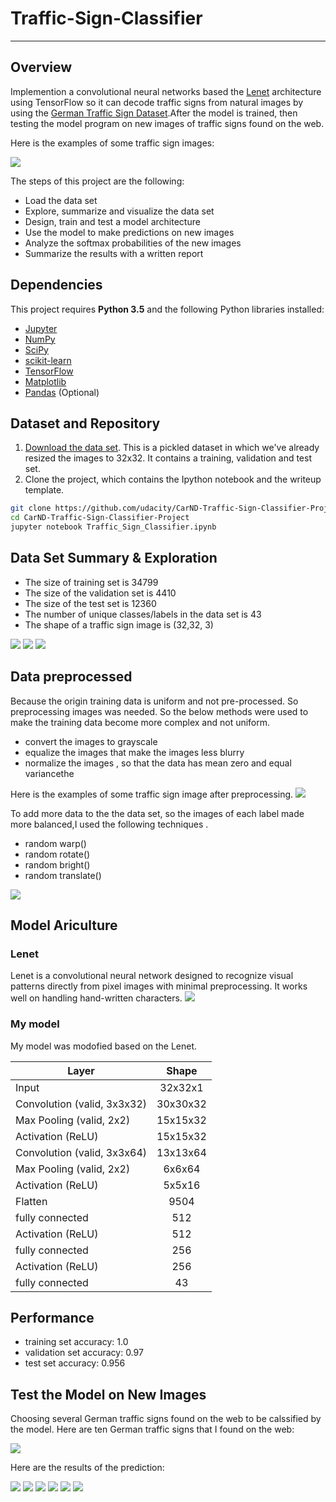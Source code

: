 # Traffic-Sign-Classifier
---
## Overview

Implemention a convolutional neural networks based the [Lenet](http://yann.lecun.com/exdb/publis/pdf/lecun-98.pdf) architecture using TensorFlow so it can decode traffic signs from natural images by using the [German Traffic Sign Dataset](http://benchmark.ini.rub.de/?section=gtsrb&subsection=dataset).After the model is trained, then testing the model program on new images of traffic signs found on the web.

Here is the examples of some traffic sign images:

![](https://github.com/Luzhongyue/Traffic-Sign-Classifier/blob/master/Images/original.png)

The steps of this project are the following:
* Load the data set
* Explore, summarize and visualize the data set
* Design, train and test a model architecture
* Use the model to make predictions on new images
* Analyze the softmax probabilities of the new images
* Summarize the results with a written report

## Dependencies

This project requires **Python 3.5** and the following Python libraries installed:

- [Jupyter](http://jupyter.org/)
- [NumPy](http://www.numpy.org/)
- [SciPy](https://www.scipy.org/)
- [scikit-learn](http://scikit-learn.org/)
- [TensorFlow](http://tensorflow.org)
- [Matplotlib](http://matplotlib.org/)
- [Pandas](http://pandas.pydata.org/) (Optional)

## Dataset and Repository

1. [Download the data set](https://s3-us-west-1.amazonaws.com/udacity-selfdrivingcar/traffic-signs-data.zip). This is a pickled dataset in which we've already resized the images to 32x32. It contains a training, validation and test set.
2. Clone the project, which contains the Ipython notebook and the writeup template.
```sh
git clone https://github.com/udacity/CarND-Traffic-Sign-Classifier-Project
cd CarND-Traffic-Sign-Classifier-Project
jupyter notebook Traffic_Sign_Classifier.ipynb
```

## Data Set Summary & Exploration 

* The size of training set is 34799
* The size of the validation set is 4410
* The size of the test set is 12360
* The number of unique classes/labels in the data set is 43
* The shape of a traffic sign image is (32,32, 3)

![](https://github.com/Luzhongyue/Traffic-Sign-Classifier/blob/master/Images/training_set.png)
![](https://github.com/Luzhongyue/Traffic-Sign-Classifier/blob/master/Images/validation_set.png)
![](https://github.com/Luzhongyue/Traffic-Sign-Classifier/blob/master/Images/test_set.png)

## Data preprocessed

Because the origin training data is uniform and not pre-processed. So preprocessing images was needed. So the below methods were used to make the training data become more complex and not uniform.
* convert the images to grayscale
* equalize the images that make the images less blurry
*	normalize the images , so that the data has mean zero and equal variancethe 

Here is the examples of some traffic sign image after preprocessing.
![](https://github.com/Luzhongyue/Traffic-Sign-Classifier/blob/master/Images/processed.png)

To add more data to the the data set, so the images of each label made more balanced,I used the following techniques .
* random warp()
* random rotate()
* random bright()
* random translate()

![](https://github.com/Luzhongyue/Traffic-Sign-Classifier/blob/master/Images/augemented.png)

## Model Ariculture

### Lenet

Lenet is a convolutional neural network designed to recognize visual patterns directly from pixel images with minimal preprocessing. It works well on handling hand-written characters.
![](https://github.com/Luzhongyue/Traffic-Sign-Classifier/blob/master/Images/Lenet.png)

### My model

My model was modofied based on the Lenet.

|Layer                       | Shape    |
|----------------------------|:--------:|
|Input                       | 32x32x1  |
|Convolution (valid, 3x3x32) | 30x30x32 |
|Max Pooling (valid, 2x2)    | 15x15x32 |
|Activation  (ReLU)          | 15x15x32 |
|Convolution (valid, 3x3x64) | 13x13x64 |
|Max Pooling (valid, 2x2)    | 6x6x64   |
|Activation  (ReLU)          | 5x5x16   |
|Flatten                     | 9504     |
|fully connected             | 512      |
|Activation  (ReLU)          | 512      |
|fully connected             | 256      |
|Activation  (ReLU)          | 256      |
|fully connected             | 43       |

## Performance

* training set accuracy: 1.0
* validation set accuracy: 0.97
* test set accuracy: 0.956

## Test the Model on New Images

Choosing several German traffic signs found on the web to be calssified by the model. Here are ten German traffic signs that I found on the web:

![](https://github.com/Luzhongyue/Traffic-Sign-Classifier/blob/master/Images/total.png)

Here are the results of the prediction:

![](https://github.com/Luzhongyue/Traffic-Sign-Classifier/blob/master/Images/1.png)
![](https://github.com/Luzhongyue/Traffic-Sign-Classifier/blob/master/Images/2.png)
![](https://github.com/Luzhongyue/Traffic-Sign-Classifier/blob/master/Images/3.png)
![](https://github.com/Luzhongyue/Traffic-Sign-Classifier/blob/master/Images/4.png)
![](https://github.com/Luzhongyue/Traffic-Sign-Classifier/blob/master/Images/5.png)
![](https://github.com/Luzhongyue/Traffic-Sign-Classifier/blob/master/Images/6.png)

